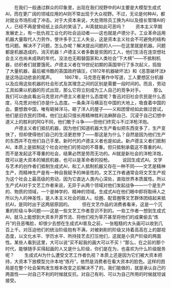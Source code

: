 　　在我们一般通过群众的印象里，出现在我们视野中的AI主要是大模型生成式AI，而在更广阔的领域应用的AI则不常出现于大众视野。不过，无论是何种AI，都对就业市场形成了冲击。对于大资本来说，大批筛除员工换为AI以及擅长管理AI的人，已经不再是曾经纸上谈兵的笑话了。AI真就如此可恶吗？
　　资本主义早期发展史上，有一批仇视工业化的社会运动者——这也就是卢德分子。工业革命运用机器大量取代人力劳作，使许多手工工人失业，这是资本主义社会不可避免的结构性问题。解决不了问题，怎么办呢？解决提出问题的人——在这里就是机器。问题都是机器造成的，消灭机器！卢德主义者多数是贫困的工人，他们生活在连空想社会主义也尚未成熟的年代，没法也无暇替国家和人类社会“下大棋”——不抵制机器，纺织者们就要饿死。卢德主义者在19世纪初期的英国举行了多次起义，捣毁了大量机器，最后被冷酷的英国政府镇压，《1812年机器破坏法》和《恶意破坏法》是这场运动悲哀的尾声。
　　1867年，马克思在著作中写道，工人要想区分机器以及应用这些机器的社会形式及其理念之间的区别是需要一段时间的。而且，劳动工具如果以机器的形式出现，那么它将立刻成为工人自己的竞争对手。
　　那么我们可以由此看出马克思对卢德主义者是什么态度呢？鲁迅对旧社会农民是什么态度，马克思对他们亦是什么态度。一条条洋马横亘在中国的大地上，吸食着中国的血，要想救中国，唯有砸掉洋马，砸了洋人的屋子——义和团曾经如此做过尝试，他们是旧农民的顶峰。他们比起只擅长用精神胜利法麻醉自己、沉浸于自己幻想中道义上的胜利的阿Q不同，他们敢于斗争——但他们终究斗不过洋枪洋炮。
　　卢德主义者们抵抗机器，因为他们知道机器大生产看似把东西变多了，生产变快了，但却使得他们自己的生活更悲惨了——那这是为什么？自然是因为他们生产的东西并不在他们自己手里。新时代的卢德主义者也是如此。新卢德主义者们抵制AI，本质上是抵制这个社会对他们的劳动的不尊重。但只抵制承载这不尊重的AI，而不是发起这不尊重的社会，结果必然是劳而无功的。AI就是新社会的洋枪洋炮，既可以是大资本的殖民机器，也可以是革命者的投枪。
　　说回生成式AI。文学与艺术的创作者们抵制生成式AI，和工人抵制机器又存在一种不同——文艺是精神生产，而精神生产是有一种自我赋予的神圣性的。文艺工作者通常会将文艺生产视为这个社会上最高级的劳动，因为它直达人类内心深处，直指世界本质属性。所以生产式AI对于文艺工作者来说，无异于从两个领域对他们发起战争——一个是生产的、物质的领域，一个是神学的、精神的领域。生成式AI在他们眼中即将取缔人之所以为人的神圣性，是人本主义社会的敌人。绘圈、配音圈等文艺群体团结起来抵抗AI，是同时出于这两层原因的。
　　但在文艺作品的消费者看来，这是一个沉重的阶级斗争问题——这是一些文艺工作者意识不到的。一些工作者一想到生成式AI，就马上能想到大资本开源节流、将他们视为草芥甚至将他们的成果偷去“炼丹”的丑恶嘴脸，却很少去想在生成式AI普及之前，一张粗糙的大头画可以收到几百上千。对压迫他们的统治阶级抱有不满，对被剥削的阶级又持着高高在上的鄙视态度，以文化水平、学历水平、所持技艺去打压他们，这就是小资产阶级的两面性。某些人看到这里，大可以说“买不起我的画大可以不买！”那么，在之前的那个时代，能够随手买得起画的人又是什么阶级，你们是在为，也喜欢为什么阶级服务呢？
　　生成式AI为什么遭受文艺工作者仇视？本质上还是因为它们被大资本把持，大资本下放模型允许本地“炼丹”，依然是消费者在看大资本的脸色。这样的困局是在整个社会架构发生根本改变之前解决不了的。我们能做的，就是承认自己的两面性——对自己不利的时候就反抗，对自己有利、可以为自己所用的时候就坦诚接受。